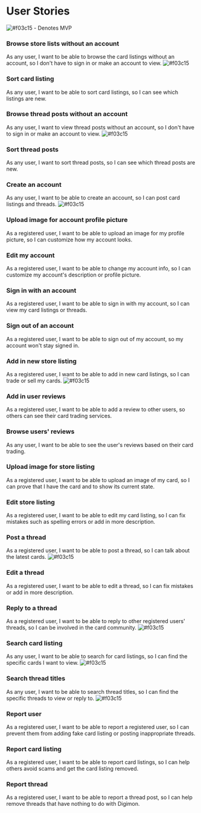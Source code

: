 # User Stories

![#f03c15](https://via.placeholder.com/15/f03c15/000000?text=+) - Denotes MVP


### Browse store lists without an account
As any user, I want to be able to browse the card listings without an account, so I don't have to sign in or make an account to view. ![#f03c15](https://via.placeholder.com/15/f03c15/000000?text=+)

### Sort card listing
As any user, I want to be able to sort card listings, so I can see which listings are new.

### Browse thread posts without an account
As any user, I want to view thread posts without an account, so I don't have to sign in or make an account to view. ![#f03c15](https://via.placeholder.com/15/f03c15/000000?text=+)

### Sort thread posts
As any user, I want to sort thread posts, so I can see which thread posts are new.

### Create an account
As any user, I want to be able to create an account, so I can post card listings and threads. ![#f03c15](https://via.placeholder.com/15/f03c15/000000?text=+)

### Upload image for account profile picture
As a registered user, I want to be able to upload an image for my profile picture, so I can customize how my account looks.

### Edit my account
As a registered user, I want to be able to change my account info, so I can customize my account's description or profile picture.

### Sign in with an account
As a registered user, I want to be able to sign in with my account, so I can view my card listings or threads.

### Sign out of an account
As a registered user, I want to be able to sign out of my account, so my account won't stay signed in.

### Add in new store listing
As a registered user, I want to be able to add in new card listings, so I can trade or sell my cards. ![#f03c15](https://via.placeholder.com/15/f03c15/000000?text=+)

### Add in user reviews
As a registered user, I want to be able to add a review to other users, so others can see their card trading services. 

### Browse users' reviews
As any user, I want to be able to see the user's reviews based on their card trading.

### Upload image for store listing
As a registered user, I want to be able to upload an image of my card, so I can prove that I have the card and to show its current state.

### Edit store listing
As a registered user, I want to be able to edit my card listing, so I can fix mistakes such as spelling errors or add in more description.

### Post a thread
As a registered user, I want to be able to post a thread, so I can talk about the latest cards. ![#f03c15](https://via.placeholder.com/15/f03c15/000000?text=+)

### Edit a thread
As a registered user, I want to be able to edit a thread, so I can fix mistakes or add in more description.

### Reply to a thread
As a registered user, I want to be able to reply to other registered users' threads, so I can be involved in the card community. ![#f03c15](https://via.placeholder.com/15/f03c15/000000?text=+)

### Search card listing
As any user, I want to be able to search for card listings, so I can find the specific cards I want to view. ![#f03c15](https://via.placeholder.com/15/f03c15/000000?text=+)

### Search thread titles
As any user, I want to be able to search thread titles, so I can find the specific threads to view or reply to. ![#f03c15](https://via.placeholder.com/15/f03c15/000000?text=+)

### Report user
As a registered user, I want to be able to report a registered user, so I can prevent them from adding fake card listing or posting inappropriate threads.

### Report card listing
As a registered user, I want to be able to report card listings, so I can help others avoid scams and get the card listing removed.

### Report thread
As a registered user, I want to be able to report a thread post, so I can help remove threads that have nothing to do with Digimon.